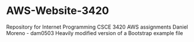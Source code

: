 # AWS-Website-3420
Repository for Internet Programming CSCE 3420 AWS assignments
Daniel Moreno - dam0503
Heavily modified version of a Bootstrap example file